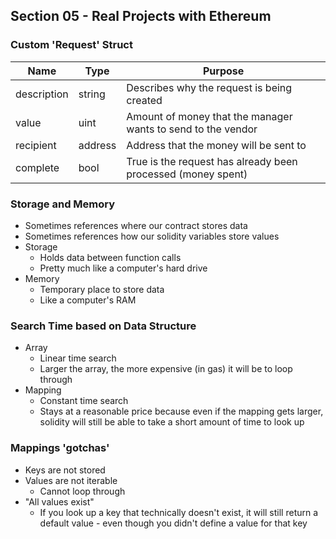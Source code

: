## Section 05 - Real Projects with Ethereum

### Custom 'Request' Struct
|Name|Type|Purpose|
|-|-|-|
|description|string|Describes why the request is being created|
|value|uint|Amount of money that the manager wants to send to the vendor|
|recipient|address|Address that the money will be sent to|
|complete|bool|True is the request has already been processed (money spent)|

### Storage and Memory
- Sometimes references where our contract stores data
- Sometimes references how our solidity variables store values
- Storage
  - Holds data between function calls
  - Pretty much like a computer's hard drive
- Memory
  - Temporary place to store data
  - Like a computer's RAM

### Search Time based on Data Structure
- Array
  - Linear time search
  - Larger the array, the more expensive (in gas) it will be to loop through
- Mapping
  - Constant time search
  - Stays at a reasonable price because even if the mapping gets larger, solidity will still be able to take a short amount of time to look up

### Mappings 'gotchas'
- Keys are not stored
- Values are not iterable
  - Cannot loop through
- "All values exist"
  - If you look up a key that technically doesn't exist, it will still return a default value - even though you didn't define a value for that key